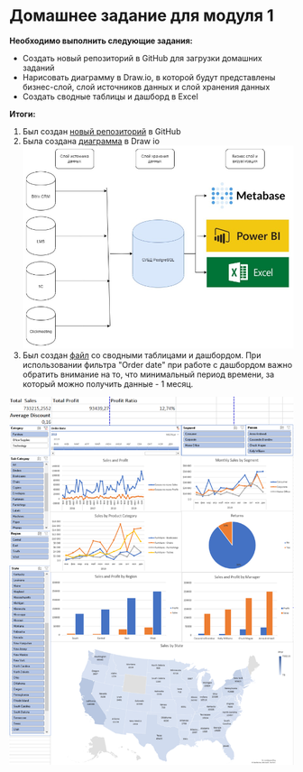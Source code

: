 # Домашнее задание для модуля 1

**Необходимо выполнить следующие задания:**

- Создать новый репозиторий в GitHub для загрузки домашних заданий 
- Нарисовать диаграмму в Draw.io, в которой будут представлены бизнес-слой, слой источников данных и слой хранения данных
- Создать сводные таблицы и дашборд в Excel

**Итоги:**

1. Был создан [новый репозиторий](https://github.com/bengel-cooper/datalearn) в GitHub
2. Была создана [диаграмма](Diagram_1.jpg) в Draw io
![ ](Diagram_1.jpg)
3. Был создан [файл](Dashboard1.xlsx) со сводными таблицами и дашбордом. При использовании фильтра "Order date" при работе с дашбордом важно обратить внимание на то, что минимальный период времени, за который можно получить данные - 1 месяц.
<img src="https://github.com/bengel-cooper/datalearn/blob/main/DE-101/Module1/Dashboard1.png">



